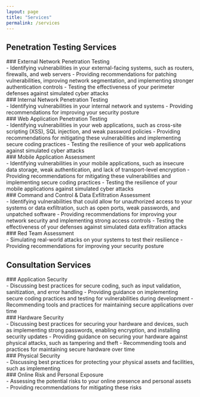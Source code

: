 ```yaml
---
layout: page
title: "Services"
permalink: /services
---
```


## Penetration Testing Services

<summary>### External Network Penetration Testing</summary>
- Identifying vulnerabilities in your external-facing systems, such as routers, firewalls, and web servers
- Providing recommendations for patching vulnerabilities, improving network segmentation, and implementing stronger authentication controls
- Testing the effectiveness of your perimeter defenses against simulated cyber attacks

<summary>### Internal Network Penetration Testing</summary>
- Identifying vulnerabilities in your internal network and systems
- Providing recommendations for improving your security posture

<summary>### Web Application Penetration Testing</summary>
- Identifying vulnerabilities in your web applications, such as cross-site scripting (XSS), SQL injection, and weak password policies
- Providing recommendations for mitigating these vulnerabilities and implementing secure coding practices
- Testing the resilience of your web applications against simulated cyber attacks

<summary>### Mobile Application Assessment</summary>
- Identifying vulnerabilities in your mobile applications, such as insecure data storage, weak authentication, and lack of transport-level encryption
- Providing recommendations for mitigating these vulnerabilities and implementing secure coding practices
- Testing the resilience of your mobile applications against simulated cyber attacks

<summary>### Command and Control & Data Exfiltration Assessment</summary>
- Identifying vulnerabilities that could allow for unauthorized access to your systems or data exfiltration, such as open ports, weak passwords, and unpatched software
- Providing recommendations for improving your network security and implementing strong access controls
- Testing the effectiveness of your defenses against simulated data exfiltration attacks

<summary>### Red Team Assessment</summary>
- Simulating real-world attacks on your systems to test their resilience
- Providing recommendations for improving your security posture

## Consultation Services

<summary>### Application Security</summary>
- Discussing best practices for secure coding, such as input validation, sanitization, and error handling
- Providing guidance on implementing secure coding practices and testing for vulnerabilities during development
- Recommending tools and practices for maintaining secure applications over time

<summary>### Hardware Security</summary>
- Discussing best practices for securing your hardware and devices, such as implementing strong passwords, enabling encryption, and installing security updates
- Providing guidance on securing your hardware against physical attacks, such as tampering and theft
- Recommending tools and practices for maintaining secure hardware over time

<summary>### Physical Security</summary>
- Discussing best practices for protecting your physical assets and facilities, such as implementing

<summary>### Online Risk and Personal Exposure</summary>
- Assessing the potential risks to your online presence and personal assets
- Providing recommendations for mitigating these risks
